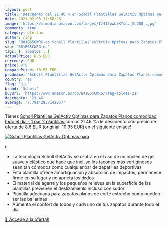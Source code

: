 ```yaml
---
layout: post
title: 'Descuento del 21.46 % en Scholl Plantillas GelActiv Óptimas para '
date: 2021-02-03 11:58:28
image: 'https://m.media-amazon.com/images/I/413pwLlKYcL._SL200_.jpg'
comments: true
category: ofertas
author: ring
slug: 'B01B65CWRG-es Scholl Plantillas GelActiv Óptimas para Zapatos Planos...'
sku: 'B01B65CWRG-es'
tags: [ 'zapatos', ]
actualPrice: 8.6 EUR
currency: EUR
price: 8.6
comparePrice: 10.95 EUR
prodname: 'Scholl Plantillas GelActiv Óptimas para Zapatos Planos comodidad todo el día - 1 par  2 plantillas '
country: 'es'
flag: '🇪🇸'
brand: 'Scholl'
buyurl: 'https://www.amazon.es/dp/B01B65CWRG/?tag=tolees-21'
descuento: '21.46'
average: '7.70142857142857'
---
```


Tienes [Scholl Plantillas GelActiv Óptimas para Zapatos Planos comodidad todo el día - 1 par  2 plantillas ](https://www.amazon.es/dp/B01B65CWRG/?tag=tolees-21) con un 21.46 % de descuento con precio de oferta de 8.6 EUR (original: 10.95 EUR) en el siguiente enlace!

[![Scholl Plantillas GelActiv Óptimas para ](https://m.media-amazon.com/images/I/413pwLlKYcL._SL200_.jpg)](https://www.amazon.es/dp/B01B65CWRG/?tag=tolees-21)

ℹ️:

- La tecnología Scholl GelActiv se centra en el uso de un núcleo de gel suave y elástico que hace que incluso los tacones más vertiginosos sean tan cómodos como cualquier par de zapatillas deportivas
- Esta plantilla ofrece amortiguación y absorción de impactos; permanece firme en su lugar y no aprieta los dedos
- El material de agarre y los pequeños relieves en la superficie de las plantillas previenen el deslizamiento incluso con sudor
- Plantilla adecuada para zapatos planos de corte estrecho como pueden ser las bailarinas
- Aumenta el confort de todos y cada uno de tus zapatos durante todo el día

[🛒 Accede a la oferta!!](https://www.amazon.es/dp/B01B65CWRG/?tag=tolees-21)
